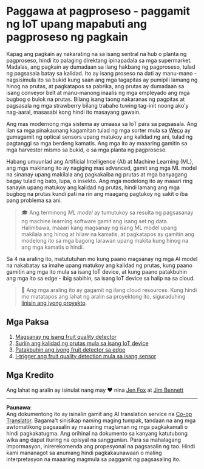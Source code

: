 <!--
CO_OP_TRANSLATOR_METADATA:
{
  "original_hash": "3764e089adf2d5801272bc0895f8498b",
  "translation_date": "2025-08-27T20:50:50+00:00",
  "source_file": "4-manufacturing/README.md",
  "language_code": "tl"
}
-->
# Paggawa at pagproseso - paggamit ng IoT upang mapabuti ang pagproseso ng pagkain

Kapag ang pagkain ay nakarating na sa isang sentral na hub o planta ng pagproseso, hindi ito palaging direktang ipinapadala sa mga supermarket. Madalas, ang pagkain ay dumadaan sa ilang hakbang ng pagproseso, tulad ng pagsasala batay sa kalidad. Ito ay isang proseso na dati ay manu-mano - nagsisimula ito sa bukid kung saan ang mga tagapitas ay pumipili lamang ng hinog na prutas, at pagkatapos sa pabrika, ang prutas ay dumadaan sa isang conveyor belt at manu-manong inaalis ng mga empleyado ang mga bugbog o bulok na prutas. Bilang isang taong nakaranas ng pagpitas at pagsasala ng mga strawberry bilang trabaho tuwing tag-init noong ako'y nag-aaral, masasabi kong hindi ito masayang gawain.

Ang mas modernong mga sistema ay umaasa sa IoT para sa pagsasala. Ang ilan sa mga pinakaunang kagamitan tulad ng mga sorter mula sa [Weco](https://wecotek.com) ay gumagamit ng optical sensors upang matukoy ang kalidad ng ani, tulad ng pagtanggi sa mga berdeng kamatis. Ang mga ito ay maaaring gamitin sa mga harvester mismo sa bukid, o sa mga planta ng pagproseso.

Habang umuunlad ang Artificial Intelligence (AI) at Machine Learning (ML), ang mga makinang ito ay nagiging mas advanced, gamit ang mga ML model na sinanay upang makilala ang pagkakaiba ng prutas at mga banyagang bagay tulad ng bato, lupa, o insekto. Ang mga modelong ito ay maaari ring sanayin upang matukoy ang kalidad ng prutas, hindi lamang ang mga bugbog na prutas kundi pati na rin ang maagang pagtukoy ng sakit o iba pang problema sa ani.

> 🎓 Ang terminong *ML model* ay tumutukoy sa resulta ng pagsasanay ng machine learning software gamit ang isang set ng data. Halimbawa, maaari kang magsanay ng isang ML model upang makilala ang hinog at hilaw na kamatis, at pagkatapos ay gamitin ang modelong ito sa mga bagong larawan upang makita kung hinog na ang mga kamatis o hindi.

Sa 4 na araling ito, matututuhan mo kung paano magsanay ng mga AI model na nakabatay sa imahe upang matukoy ang kalidad ng prutas, kung paano gamitin ang mga ito mula sa isang IoT device, at kung paano patakbuhin ang mga ito sa edge - ibig sabihin, sa isang IoT device sa halip na sa cloud.

> 💁 Ang mga araling ito ay gagamit ng ilang cloud resources. Kung hindi mo matatapos ang lahat ng aralin sa proyektong ito, siguraduhing [linisin ang iyong proyekto](../clean-up.md).

## Mga Paksa

1. [Magsanay ng isang fruit quality detector](./lessons/1-train-fruit-detector/README.md)
1. [Suriin ang kalidad ng prutas mula sa isang IoT device](./lessons/2-check-fruit-from-device/README.md)
1. [Patakbuhin ang iyong fruit detector sa edge](./lessons/3-run-fruit-detector-edge/README.md)
1. [I-trigger ang fruit quality detection mula sa isang sensor](./lessons/4-trigger-fruit-detector/README.md)

## Mga Kredito

Ang lahat ng aralin ay isinulat nang may ♥️ nina [Jen Fox](https://github.com/jenfoxbot) at [Jim Bennett](https://GitHub.com/JimBobBennett)

---

**Paunawa**:  
Ang dokumentong ito ay isinalin gamit ang AI translation service na [Co-op Translator](https://github.com/Azure/co-op-translator). Bagama't sinisikap naming maging tumpak, tandaan na ang mga awtomatikong pagsasalin ay maaaring maglaman ng mga pagkakamali o hindi pagkakatugma. Ang orihinal na dokumento sa kanyang katutubong wika ang dapat ituring na opisyal na sanggunian. Para sa mahalagang impormasyon, inirerekomenda ang propesyonal na pagsasalin ng tao. Hindi kami mananagot sa anumang hindi pagkakaunawaan o maling interpretasyon na maaaring magmula sa paggamit ng pagsasaling ito.